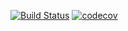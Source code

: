 [![Build Status](https://travis-ci.org/Mikhail1995-25/job4j_design.svg?branch=master)](https://travis-ci.org/Mikhail1995-25/job4j_design)
[![codecov](https://codecov.io/gh/Mikhail1995-25/job4j_design/branch/master/graph/badge.svg)](https://codecov.io/gh/Mikhail1995-25/job4j_design)
